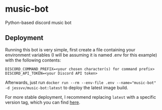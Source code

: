 # music-bot
Python-based discord music bot

## Deployment

Running this bot is very simple, first create a file containing your environment variables (I will be assuming it is named .env for this example) with the following contents:

```env
DISCORD_COMMAND_PREFIX=<your chosen character(s) for command prefix>
DISCORD_API_TOKEN=<your Discord API token>
```

Afterwards, just run `docker run --rm --env-file .env --name="music-bot" -d jessvv/music-bot:latest` to deploy the latest image build.

For more stable deployment, I recommend replacing `latest` with a specific version tag, which you can find [here](https://hub.docker.com/r/jessvv/music-bot/tags).
